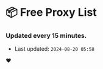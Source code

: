 # :package: Free Proxy List
### Updated every 15 minutes.

- Last updated: `2024-08-20 05:58`

:heart:
